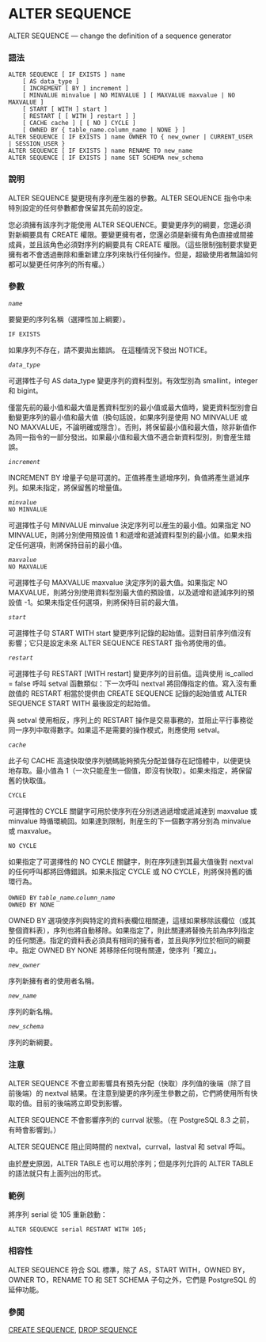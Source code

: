 # ALTER SEQUENCE

ALTER SEQUENCE — change the definition of a sequence generator

### 語法

```
ALTER SEQUENCE [ IF EXISTS ] name
    [ AS data_type ]
    [ INCREMENT [ BY ] increment ]
    [ MINVALUE minvalue | NO MINVALUE ] [ MAXVALUE maxvalue | NO MAXVALUE ]
    [ START [ WITH ] start ]
    [ RESTART [ [ WITH ] restart ] ]
    [ CACHE cache ] [ [ NO ] CYCLE ]
    [ OWNED BY { table_name.column_name | NONE } ]
ALTER SEQUENCE [ IF EXISTS ] name OWNER TO { new_owner | CURRENT_USER | SESSION_USER }
ALTER SEQUENCE [ IF EXISTS ] name RENAME TO new_name
ALTER SEQUENCE [ IF EXISTS ] name SET SCHEMA new_schema
```

### 說明

ALTER SEQUENCE 變更現有序列産生器的參數。ALTER SEQUENCE 指令中未特別設定的任何參數都會保留其先前的設定。

您必須擁有該序列才能使用 ALTER SEQUENCE。要變更序列的綱要，您還必須對新綱要具有 CREATE 權限。要變更擁有者，您還必須是新擁有角色直接或間接成員，並且該角色必須對序列的綱要具有 CREATE 權限。（這些限制強制要求變更擁有者不會透過刪除和重新建立序列來執行任何操作。但是，超級使用者無論如何都可以變更任何序列的所有權。）

### 參數

_`name`_

要變更的序列名稱（選擇性加上綱要）。

`IF EXISTS`

如果序列不存在，請不要拋出錯誤。 在這種情況下發出 NOTICE。

_`data_type`_

可選擇性子句 AS data\_type 變更序列的資料型別。有效型別為 smallint，integer 和 bigint。

僅當先前的最小值和最大值是舊資料型別的最小值或最大值時，變更資料型別會自動變更序列的最小值和最大值（換句話說，如果序列是使用 NO MINVALUE 或 NO MAXVALUE，不論明確或隱含）。否則，將保留最小值和最大值，除非新值作為同一指令的一部分發出。如果最小值和最大值不適合新資料型別，則會産生錯誤。

_`increment`_

INCREMENT BY 增量子句是可選的。正值將產生遞增序列，負值將產生遞減序列。如果未指定，將保留舊的增量值。

_`minvalue`_\
`NO MINVALUE`

可選擇性子句 MINVALUE minvalue 決定序列可以産生的最小值。如果指定 NO MINVALUE，則將分別使用預設值 1 和遞增和遞減資料型別的最小值。如果未指定任何選項，則將保持目前的最小值。

_`maxvalue`_\
`NO MAXVALUE`

可選擇性子句 MAXVALUE maxvalue 決定序列的最大值。如果指定 NO MAXVALUE，則將分別使用資料型別最大值的預設值，以及遞增和遞減序列的預設值 -1。如果未指定任何選項，則將保持目前的最大值。

_`start`_

可選擇性子句 START WITH start 變更序列記錄的起始值。這對目前序列值沒有影響；它只是設定未來 ALTER SEQUENCE RESTART 指令將使用的值。

_`restart`_

可選擇性子句 RESTART \[WITH restart] 變更序列的目前值。這與使用 is\_called = false 呼叫 setval 函數類似：下一次呼叫 nextval 將回傳指定的值。寫入沒有重啟值的 RESTART 相當於提供由 CREATE SEQUENCE 記錄的起始值或 ALTER SEQUENCE START WITH 最後設定的起始值。

與 setval 使用相反，序列上的 RESTART 操作是交易事務的，並阻止平行事務從同一序列中取得數字。如果這不是需要的操作模式，則應使用 setval。

_`cache`_

此子句 CACHE 高速快取使序列號碼能夠預先分配並儲存在記憶體中，以便更快地存取。最小值為 1（一次只能産生一個值，即沒有快取）。如果未指定，將保留舊的快取值。

`CYCLE`

可選擇性的 CYCLE 關鍵字可用於使序列在分別透過遞增或遞減達到 maxvalue 或 minvalue 時循環繞回。如果達到限制，則産生的下一個數字將分別為 minvalue 或 maxvalue。

`NO CYCLE`

如果指定了可選擇性的 NO CYCLE 關鍵字，則在序列達到其最大值後對 nextval 的任何呼叫都將回傳錯誤。如果未指定 CYCLE 或 NO CYCLE，則將保持舊的循環行為。

`OWNED BY` _`table_name`_._`column_name`_\
`OWNED BY NONE`

OWNED BY 選項使序列與特定的資料表欄位相關連，這樣如果移除該欄位（或其整個資料表），序列也將自動移除。如果指定了，則此關連將替換先前為序列指定的任何關連。指定的資料表必須具有相同的擁有者，並且與序列位於相同的綱要中。指定 OWNED BY NONE 將移除任何現有關連，使序列「獨立」。

_`new_owner`_

序列新擁有者的使用者名稱。

_`new_name`_

序列的新名稱。

_`new_schema`_

序列的新綱要。

### 注意

ALTER SEQUENCE 不會立即影響具有預先分配（快取）序列值的後端（除了目前後端）的 nextval 結果。在注意到變更的序列産生參數之前，它們將使用所有快取的值。目前的後端將立即受到影響。

ALTER SEQUENCE 不會影響序列的 currval 狀態。（在 PostgreSQL 8.3 之前，有時會影響到。）

ALTER SEQUENCE 阻止同時間的 nextval，currval，lastval 和 setval 呼叫。

由於歷史原因，ALTER TABLE 也可以用於序列；但是序列允許的 ALTER TABLE 的語法就只有上面列出的形式。

### 範例

將序列 serial 從 105 重新啟動：

```
ALTER SEQUENCE serial RESTART WITH 105;
```

### 相容性

ALTER SEQUENCE 符合 SQL 標準，除了 AS，START WITH，OWNED BY，OWNER TO，RENAME TO 和 SET SCHEMA 子句之外，它們是 PostgreSQL 的延伸功能。

### 參閱

[CREATE SEQUENCE](create-sequence.md), [DROP SEQUENCE](drop-sequence.md)
